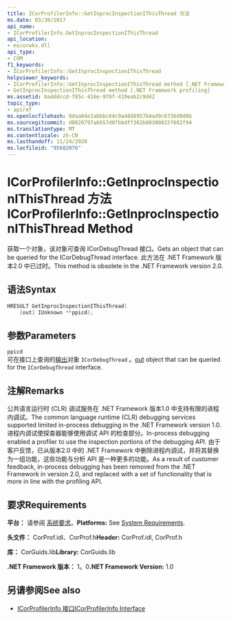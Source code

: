 ```yaml
---
title: ICorProfilerInfo::GetInprocInspectionIThisThread 方法
ms.date: 03/30/2017
api_name:
- ICorProfilerInfo.GetInprocInspectionIThisThread
api_location:
- mscorwks.dll
api_type:
- COM
f1_keywords:
- ICorProfilerInfo::GetInprocInspectionIThisThread
helpviewer_keywords:
- ICorProfilerInfo::GetInprocInspectionIThisThread method [.NET Framework profiling]
- GetInprocInspectionIThisThread method [.NET Framework profiling]
ms.assetid: badddccd-f85c-416e-9f0f-419eab2c9d42
topic_type:
- apiref
ms.openlocfilehash: 8daa84e3abbbc64c9a48d8957b4ad9c6756d0d8b
ms.sourcegitcommit: d8020797a6657d0fbbdff362b80300815f682f94
ms.translationtype: MT
ms.contentlocale: zh-CN
ms.lasthandoff: 11/24/2020
ms.locfileid: "95682076"
---
```

# <a name="icorprofilerinfogetinprocinspectionithisthread-method"></a><span data-ttu-id="403bd-102">ICorProfilerInfo::GetInprocInspectionIThisThread 方法</span><span class="sxs-lookup"><span data-stu-id="403bd-102">ICorProfilerInfo::GetInprocInspectionIThisThread Method</span></span>

<span data-ttu-id="403bd-103">获取一个对象，该对象可查询 ICorDebugThread 接口。</span><span class="sxs-lookup"><span data-stu-id="403bd-103">Gets an object that can be queried for the ICorDebugThread interface.</span></span> <span data-ttu-id="403bd-104">此方法在 .NET Framework 版本2.0 中已过时。</span><span class="sxs-lookup"><span data-stu-id="403bd-104">This method is obsolete in the .NET Framework version 2.0.</span></span>  
  
## <a name="syntax"></a><span data-ttu-id="403bd-105">语法</span><span class="sxs-lookup"><span data-stu-id="403bd-105">Syntax</span></span>  
  
```cpp  
HRESULT GetInprocInspectionIThisThread(  
    [out] IUnknown **ppicd);  
```  
  
## <a name="parameters"></a><span data-ttu-id="403bd-106">参数</span><span class="sxs-lookup"><span data-stu-id="403bd-106">Parameters</span></span>  

 `ppicd`  
 <span data-ttu-id="403bd-107">可在接口上查询的[输出](/cpp/atl/iunknown)对象 `ICorDebugThread` 。</span><span class="sxs-lookup"><span data-stu-id="403bd-107">[out](/cpp/atl/iunknown) object that can be queried for the `ICorDebugThread` interface.</span></span>  
  
## <a name="remarks"></a><span data-ttu-id="403bd-108">注解</span><span class="sxs-lookup"><span data-stu-id="403bd-108">Remarks</span></span>  

 <span data-ttu-id="403bd-109">公共语言运行时 (CLR) 调试服务在 .NET Framework 版本1.0 中支持有限的进程内调试。</span><span class="sxs-lookup"><span data-stu-id="403bd-109">The common language runtime (CLR) debugging services supported limited in-process debugging in the .NET Framework version 1.0.</span></span> <span data-ttu-id="403bd-110">进程内调试使探查器能够使用调试 API 的检查部分。</span><span class="sxs-lookup"><span data-stu-id="403bd-110">In-process debugging enabled a profiler to use the inspection portions of the debugging API.</span></span> <span data-ttu-id="403bd-111">由于客户反馈，已从版本2.0 中的 .NET Framework 中删除进程内调试，并将其替换为一组功能，这些功能与分析 API 是一种更多的功能。</span><span class="sxs-lookup"><span data-stu-id="403bd-111">As a result of customer feedback, in-process debugging has been removed from the .NET Framework in version 2.0, and replaced with a set of functionality that is more in line with the profiling API.</span></span>  
  
## <a name="requirements"></a><span data-ttu-id="403bd-112">要求</span><span class="sxs-lookup"><span data-stu-id="403bd-112">Requirements</span></span>  

 <span data-ttu-id="403bd-113">**平台：** 请参阅 [系统要求](../../get-started/system-requirements.md)。</span><span class="sxs-lookup"><span data-stu-id="403bd-113">**Platforms:** See [System Requirements](../../get-started/system-requirements.md).</span></span>  
  
 <span data-ttu-id="403bd-114">**头文件：** CorProf.idl、CorProf.h</span><span class="sxs-lookup"><span data-stu-id="403bd-114">**Header:** CorProf.idl, CorProf.h</span></span>  
  
 <span data-ttu-id="403bd-115">**库：** CorGuids.lib</span><span class="sxs-lookup"><span data-stu-id="403bd-115">**Library:** CorGuids.lib</span></span>  
  
 <span data-ttu-id="403bd-116">**.NET Framework 版本：** 1。0</span><span class="sxs-lookup"><span data-stu-id="403bd-116">**.NET Framework Version:** 1.0</span></span>  
  
## <a name="see-also"></a><span data-ttu-id="403bd-117">另请参阅</span><span class="sxs-lookup"><span data-stu-id="403bd-117">See also</span></span>

- [<span data-ttu-id="403bd-118">ICorProfilerInfo 接口</span><span class="sxs-lookup"><span data-stu-id="403bd-118">ICorProfilerInfo Interface</span></span>](icorprofilerinfo-interface.md)
